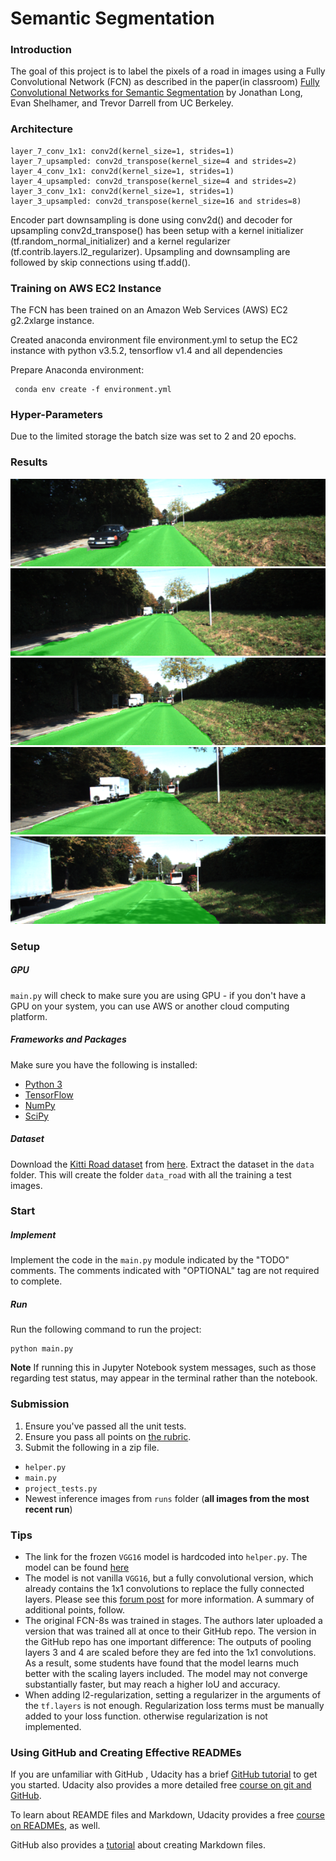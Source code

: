# Semantic Segmentation
[Road Expample1]: ./images/um_000019.png
[Road Expample2]:./images/um_000020.png
[Road Expample3]:./images/um_000021.png
[Road Expample4]:./images/um_000022.png
[Road Expample5]:./images/um_000023.png

### Introduction
The goal of this project is to label the pixels of a road in images using a Fully Convolutional Network (FCN) as described in the paper(in classroom) [Fully Convolutional Networks for Semantic Segmentation](https://people.eecs.berkeley.edu/%7Ejonlong/long_shelhamer_fcn.pdf) by Jonathan Long, Evan Shelhamer, and Trevor Darrell from UC Berkeley. 

### Architecture

    layer_7_conv_1x1: conv2d(kernel_size=1, strides=1)
    layer_7_upsampled: conv2d_transpose(kernel_size=4 and strides=2)
    layer_4_conv_1x1: conv2d(kernel_size=1, strides=1)
    layer_4_upsampled: conv2d_transpose(kernel_size=4 and strides=2)
    layer_3_conv_1x1: conv2d(kernel_size=1, strides=1)
    layer_3_upsampled: conv2d_transpose(kernel_size=16 and strides=8)
    
Encoder part downsampling is done using conv2d() and decoder for upsampling conv2d_transpose() has been setup with a kernel initializer (tf.random_normal_initializer) and a kernel regularizer (tf.contrib.layers.l2_regularizer). Upsampling and downsampling are followed by skip connections using tf.add(). 

### Training on AWS EC2 Instance
The FCN has been trained on an Amazon Web Services (AWS) EC2 g2.2xlarge instance.

Created anaconda environment file environment.yml to setup the EC2 instance with python v3.5.2, tensorflow v1.4 and all dependencies

Prepare Anaconda environment:

     conda env create -f environment.yml


### Hyper-Parameters
Due to the limited storage the batch size was set to 2 and 20 epochs.

### Results
![Expample1][Road Expample1]
![Expample2][Road Expample2]
![Expample3][Road Expample3]
![Expample4][Road Expample4]
![Expample5][Road Expample5]



### Setup
##### GPU
`main.py` will check to make sure you are using GPU - if you don't have a GPU on your system, you can use AWS or another cloud computing platform.
##### Frameworks and Packages
Make sure you have the following is installed:
 - [Python 3](https://www.python.org/)
 - [TensorFlow](https://www.tensorflow.org/)
 - [NumPy](http://www.numpy.org/)
 - [SciPy](https://www.scipy.org/)
##### Dataset
Download the [Kitti Road dataset](http://www.cvlibs.net/datasets/kitti/eval_road.php) from [here](http://www.cvlibs.net/download.php?file=data_road.zip).  Extract the dataset in the `data` folder.  This will create the folder `data_road` with all the training a test images.

### Start
##### Implement
Implement the code in the `main.py` module indicated by the "TODO" comments.
The comments indicated with "OPTIONAL" tag are not required to complete.
##### Run
Run the following command to run the project:
```
python main.py
```
**Note** If running this in Jupyter Notebook system messages, such as those regarding test status, may appear in the terminal rather than the notebook.

### Submission
1. Ensure you've passed all the unit tests.
2. Ensure you pass all points on [the rubric](https://review.udacity.com/#!/rubrics/989/view).
3. Submit the following in a zip file.
 - `helper.py`
 - `main.py`
 - `project_tests.py`
 - Newest inference images from `runs` folder  (**all images from the most recent run**)
 
 ### Tips
- The link for the frozen `VGG16` model is hardcoded into `helper.py`.  The model can be found [here](https://s3-us-west-1.amazonaws.com/udacity-selfdrivingcar/vgg.zip)
- The model is not vanilla `VGG16`, but a fully convolutional version, which already contains the 1x1 convolutions to replace the fully connected layers. Please see this [forum post](https://discussions.udacity.com/t/here-is-some-advice-and-clarifications-about-the-semantic-segmentation-project/403100/8?u=subodh.malgonde) for more information.  A summary of additional points, follow. 
- The original FCN-8s was trained in stages. The authors later uploaded a version that was trained all at once to their GitHub repo.  The version in the GitHub repo has one important difference: The outputs of pooling layers 3 and 4 are scaled before they are fed into the 1x1 convolutions.  As a result, some students have found that the model learns much better with the scaling layers included. The model may not converge substantially faster, but may reach a higher IoU and accuracy. 
- When adding l2-regularization, setting a regularizer in the arguments of the `tf.layers` is not enough. Regularization loss terms must be manually added to your loss function. otherwise regularization is not implemented.
 
### Using GitHub and Creating Effective READMEs
If you are unfamiliar with GitHub , Udacity has a brief [GitHub tutorial](http://blog.udacity.com/2015/06/a-beginners-git-github-tutorial.html) to get you started. Udacity also provides a more detailed free [course on git and GitHub](https://www.udacity.com/course/how-to-use-git-and-github--ud775).

To learn about REAMDE files and Markdown, Udacity provides a free [course on READMEs](https://www.udacity.com/courses/ud777), as well. 

GitHub also provides a [tutorial](https://guides.github.com/features/mastering-markdown/) about creating Markdown files.
